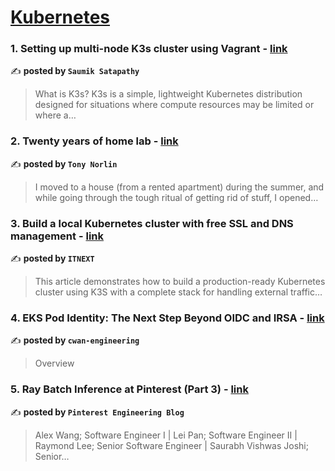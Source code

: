 
<h1><a href=https://medium.com/tag/kubernetes/recommended target="_blank" rel="noopener noreferrer">Kubernetes</a></h1>
<h3>1. Setting up multi-node K3s cluster using Vagrant - <a href="https://medium.com/@saumiks/setting-up-multi-node-k3s-cluster-using-vagrant-5ac870567a8c" target="_blank" rel="noopener noreferrer">link</a></h3>

✍️ **posted by `Saumik Satapathy`**

<blockquote>What is K3s?
K3s is a simple, lightweight Kubernetes distribution designed for situations where compute resources may be limited or where a…</blockquote>

<h3>2. Twenty years of home lab - <a href="https://medium.com/@norlin.t/twenty-years-of-home-lab-b62cd838b511" target="_blank" rel="noopener noreferrer">link</a></h3>

✍️ **posted by `Tony Norlin`**

<blockquote>I moved to a house (from a rented apartment) during the summer, and while going through the tough ritual of getting rid of stuff, I opened…</blockquote>

<h3>3. Build a local Kubernetes cluster with free SSL and DNS management - <a href="https://medium.com/itnext/build-a-local-kubernetes-cluster-with-free-ssl-and-dns-management-1ee2025b7ae8" target="_blank" rel="noopener noreferrer">link</a></h3>

✍️ **posted by `ITNEXT`**

<blockquote>This article demonstrates how to build a production-ready Kubernetes cluster using K3S with a complete stack for handling external traffic…</blockquote>

<h3>4. EKS Pod Identity: The Next Step Beyond OIDC and IRSA - <a href="https://medium.com/cwan-engineering/eks-pod-identity-the-next-step-beyond-oidc-and-irsa-728f0a13f756" target="_blank" rel="noopener noreferrer">link</a></h3>

✍️ **posted by `cwan-engineering`**

<blockquote>Overview</blockquote>

<h3>5. Ray Batch Inference at Pinterest (Part 3) - <a href="https://medium.com/pinterest-engineering/ray-batch-inference-at-pinterest-part-3-4faeb652e385" target="_blank" rel="noopener noreferrer">link</a></h3>

✍️ **posted by `Pinterest Engineering Blog`**

<blockquote>Alex Wang; Software Engineer I | Lei Pan; Software Engineer II | Raymond Lee; Senior Software Engineer | Saurabh Vishwas Joshi; Senior…</blockquote>

